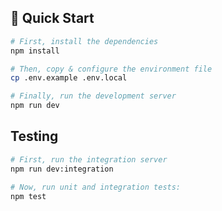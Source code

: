 ## 🚀 Quick Start

```bash
# First, install the dependencies
npm install

# Then, copy & configure the environment file
cp .env.example .env.local

# Finally, run the development server
npm run dev
```

## Testing

```bash
# First, run the integration server
npm run dev:integration

# Now, run unit and integration tests:
npm test
```
